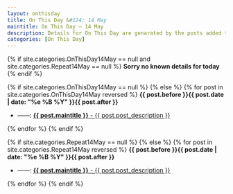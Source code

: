 ```yaml
---
layout: onthisday
title: On This Day &#124; 14 May
maintitle: On This Day — 14 May
description: Details for On This Day are genarated by the posts added to the website so the content is subject to changes/updates over time.
categories: [On This Day]
---
```


{% if site.categories.OnThisDay14May == null and site.categories.Repeat14May == null %}
<strong>Sorry no known details for today</strong>
{% endif %}

{% if site.categories.OnThisDay14May == null %}
{% else %}
{% for post in site.categories.OnThisDay14May reversed %}
<strong>{{ post.before }}{{ post.date | date: "%e %B %Y" }}{{ post.after }}</strong>
<ul>
<li> ——: <a class="{{ post.class }}" href="{{ post.url }}"><strong>{{ post.maintitle }}</strong> - {{ post.post_description }}</a></li>
</ul>
{% endfor %}
{% endif %}

{% if site.categories.Repeat14May == null %}
{% else %}
{% for post in site.categories.Repeat14May reversed %}
<strong>{{ post.before }}{{ post.date | date: "%e %B %Y" }}{{ post.after }}</strong>
<ul>
<li> ——: <a class="{{ post.class }}" href="{{ post.url }}"><strong>{{ post.maintitle }}</strong> - {{ post.post_description }}</a></li>
</ul>
{% endfor %}
{% endif %}
